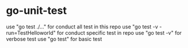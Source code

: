 # go-unit-test
 use "go test ./..." for conduct all test in this repo
 use "go test -v -run=TestHelloworld" for conduct specific test in repo
 use "go test -v" for verbose test
 use "go test" for basic test